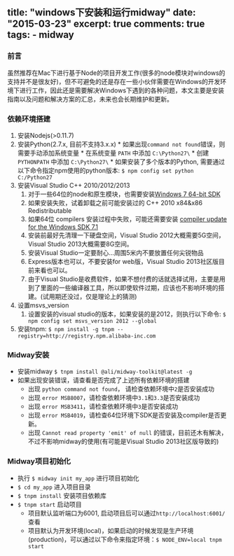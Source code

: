 title: "windows下安装和运行midway"
date: "2015-03-23"
excerpt: true
comments: true
tags:
    - midway
---

### 前言

虽然推荐在Mac下进行基于Node的项目开发工作(很多的node模块对windows的支持并不是很友好)，但不可避免的还是存在一些小伙伴需要在Windows的开发环境下进行工作，因此还是需要解决Windows下遇到的各种问题，本文主要是安装指南以及问题和解决方案的汇总，未来也会长期维护和更新。

### 依赖环境搭建

1.  安装Nodejs(>0.11.7)
2.  安装Python(2.7.x, 目前不支持3.x.x)
        *   如果出现`command not found`错误，则需要手动添加系统变量
            *   在系统变量 `PATH` 中添加 `C:\Python27\`
            *   创建 `PYTHONPATH` 中添加 `C:\Python27\`
        *   如果安装了多个版本的Python, 需要通过以下命令指定npm使用的python版本: `$ npm config set python C:/Python27`
3.  安装Visual Studio C++ 2010/2012/2013
    1.  对于一些64位的node和原生模块，也需要安装[Windows 7 64-bit SDK](http://www.microsoft.com/en-us/download/details.aspx?id=8279)
    2.  如果安装失败，试着卸载之前可能安装过的 C++ 2010 x84&x86 Redistributable
    3.  如果64位 compilers 安装过程中失败，可能还需要安装 [compiler update for the Windows SDK 7.1](http://www.microsoft.com/en-us/download/details.aspx?id=4422)
    4.  安装前最好先清理一下硬盘空间，Visual Studio 2012大概需要5G空间，Visual Studio 2013大概需要8G空间。
    5.  安装Visual Studio一定要耐心...周围5米内不要放置任何尖锐物品
    6.  Express版本也可以，不要安装for web版，Visual Studio 2013社区版目前来看也可以。
    7.  由于Visual Studio是收费软件，如果不想付费的话就选择试用，主要是用到了里面的一些编译器工具，所以即使软件过期，应该也不影响环境的搭建。(试用期还没过，仅是理论上的猜测)
4.  设置msvs_version
    1.  设置安装的visual studio的版本，如果安装的是2012，则执行以下命令: `$ npm config set msvs_version 2012 --global`
5.  安装tnpm: `$ npm install -g tnpm --registry=http://registry.npm.alibaba-inc.com`

### Midway安装

*   安装midway `$ tnpm install @ali/midway-toolkit@latest -g`
*   如果出现安装错误，请查看是否完成了上述所有依赖环境的搭建
    *   出现 `python command not found`， 请检查依赖环境中`2`是否安装成功
    *   出现 `error MSB8007`，请检查依赖环境中`3.1`和`3.3`是否安装成功
    *   出现 `error MSB3411`，请检查依赖环境中`3`是否安装成功
    *   出现 `error MSB4019`，请检查64位环境下SDK是否安装及compiler是否更新。
    *   出现 `Cannot read property 'emit' of null` 的错误，目前还木有解决，不过不影响midway的使用(有可能是Visual Studio 2013社区版导致的)

### Midway项目初始化

*   执行 `$ midway init my_app` 进行项目初始化
*   `$ cd my_app` 进入项目目录
*   `$ tnpm install` 安装项目依赖库
*   `$ tnpm start` 启动项目
    *   项目默认监听端口为6001, 启动项目后可以通过`http://localhost:6001/`查看
    *   项目默认为开发环境(local)，如果启动的时候发现是生产环境(production)，可以通过以下命令来指定环境：`$ NODE_ENV=local tnpm start`